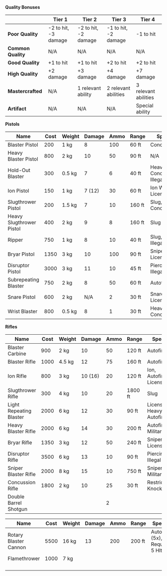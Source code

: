 **Quality Bonuses**

|                    | **Tier 1**            | **Tier 2**            | **Tier 3**            | **Tier 4**           |
| ------------------ | --------------------- | --------------------- | --------------------- | -------------------- |
| **Poor Quality**   | \-2 to hit, -3 damage | \-2 to hit, -2 damage | \-1 to hit, -2 damage | \-1 to hit           |
| **Common Quality** | N/A                   | N/A                   | N/A                   | N/A                  |
| **Good Quality**   | \+1 to hit            | \+1 to hit            | \+2 to hit            | \+2 to hit           |
| **High Quality**   | \+2 damage            | \+3 damage            | \+4 damage            | \+7 damage           |
| **Mastercrafted**  | N/A                   | 1 relevant ability    | 2 relevant abilities  | 3 relevant abilities |
| **Artifact**       | N/A                   | N/A                   | N/A                   | Special ability      |

**Pistols**

| **Name**                 | **Cost** | **Weight** | **Damage** | **Ammo** | **Range** | **Special**                  |
| ------------------------ | -------- | ---------- | ---------- | -------- | --------- | ---------------------------- |
| Blaster Pistol           | 200      | 1 kg       | 8          | 100      | 60 ft     | Concealable                  |
| Heavy Blaster Pistol     | 800      | 2 kg       | 10         | 50       | 90 ft     | N/A                          |
| Hold-Out Blaster         | 300      | 0.5 kg     | 7          | 6        | 40 ft     | Heavily Concealable, Illegal |
| Ion Pistol               | 150      | 1 kg       | 7 (12)     | 30       | 60 ft     | Ion Weapon, Licensed         |
| Slugthrower Pistol       | 200      | 1.5 kg     | 7          | 10       | 160 ft    | Slug, Concealable            |
| Heavy Slugthrower Pistol | 400      | 2 kg       | 9          | 8        | 160 ft    | Slug                         |
| Ripper                   | 750      | 1 kg       | 8          | 10       | 40 ft     | Slug, Bleed, Illegal         |
| Bryar Pistol             | 1350     | 3 kg       | 10         | 100      | 90 ft     | Sniper, Licensed             |
| Disruptor Pistol         | 3000     | 3 kg       | 11         | 10       | 45 ft     | Piercing, Illegal            |
| Subrepeating Blaster     | 750      | 2 kg       | 8          | 50       | 60 ft     | Autofire                     |
| Snare Pistol             | 600      | 2 kg       | N/A        | 2        | 30 ft     | Snare, Licensed              |
| Wrist Blaster            | 800      | 0.5 kg     | 8          | 1        | 30 ft     | Heavily Concealable          |

**Rifles**

| **Name**                | **Cost** | **Weight** | **Damage** | **Ammo** | **Range** | **Special**              |
| ----------------------- | -------- | ---------- | ---------- | -------- | --------- | ------------------------ |
| Blaster Carbine         | 900      | 2 kg       | 10         | 50       | 120 ft    | Autofire                 |
| Blaster Rifle           | 1000     | 4.5 kg     | 12         | 75       | 160 ft    | Autofire                 |
| Ion Rifle               | 800      | 3 kg       | 10 (16)    | 20       | 120 ft    | Ion, Autofire, Licensed  |
| Slugthrower Rifle       | 300      | 4 kg       | 10         | 20       | 1800 ft   | Slug                     |
| Light Repeating Blaster | 2000     | 6 kg       | 12         | 30       | 90 ft     | Licensed, Heavy Autofire |
| Heavy Blaster Rifle     | 2000     | 6 kg       | 14         | 30       | 200 ft    | Autofire, Military       |
| Bryar Rifle             | 1350     | 3 kg       | 12         | 50       | 240 ft    | Sniper, Licensed         |
| Disruptor Rifle         | 3500     | 6 kg       | 13         | 10       | 90 ft     | Piercing, Illegal        |
| Sniper Blaster Rifle    | 2000     | 8 kg       | 15         | 10       | 750 ft    | Sniper, Military         |
| Concussion Rifle        | 1800     | 2 kg       | 10         | 25       | 30 ft     | Restricted, Knockdown    |
| Double Barrel Shotgun   |          |            |            | 2        |           |                          |

| **Name**              | **Cost** | **Weight** | **Damage** | **Ammo** | **Range** | **Special**                   |
| --------------------- | -------- | ---------- | ---------- | -------- | --------- | ----------------------------- |
| Rotary Blaster Cannon | 5500     | 16 kg      | 13         | 200      | 200 ft    | Autofire (5x), Requires 5 Hlt |
| Flamethrower          | 1000     | 7 kg       |            |          |           |                               |
|                       |          |            |            |          |           |                               |
|                       |          |            |            |          |           |                               |
|                       |          |            |            |          |           |                               |
|                       |          |            |            |          |           |                               |
